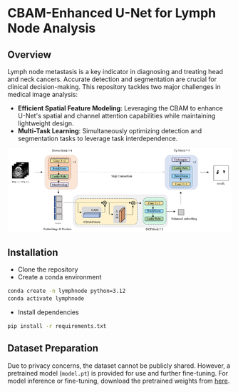 # CBAM-Enhanced U-Net for Lymph Node Analysis

## Overview

Lymph node metastasis is a key indicator in diagnosing and treating head and neck cancers. Accurate detection and segmentation are crucial for clinical decision-making. This repository tackles two major challenges in medical image analysis:

- **Efficient Spatial Feature Modeling**: Leveraging the CBAM to enhance U-Net's spatial and channel attention capabilities while maintaining lightweight design.
- **Multi-Task Learning**: Simultaneously optimizing detection and segmentation tasks to leverage task interdependence.

<p align="center">
<img src="./img/intro.png">
</p>

## Installation

- Clone the repository
- Create a conda environment
```bash
conda create -n lymphnode python=3.12
conda activate lymphnode
```
- Install dependencies
```bash
pip install -r requirements.txt
```

## Dataset Preparation

Due to privacy concerns, the dataset cannot be publicly shared. However, a pretrained model (`model.pt`) is provided for use and further fine-tuning. For model inference or fine-tuning, download the pretrained weights from [here](https://www.kaggle.com/datasets/lyrua0426/lymphnode/settings).
